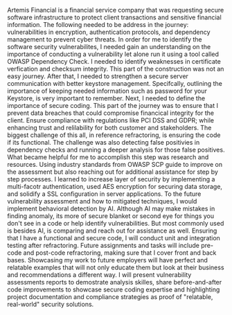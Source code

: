 Artemis Financial is a financial service company that was requesting secure software infrastructure to protect client transactions
and sensitive financial information. The following needed to be address in the journey: vulnerabilities in encryption, authentication
protocols, and dependency management to prevent cyber threats. 
In order for me to identify the software security vulnerabilites, I needed gain an understanding on the importance of conducting a vulnerability
let alone run it using a tool called OWASP Dependency Check. I needed to identify weaknesses in certificate verfication and checksum integrity. This part of the construction was not an easy journey. After that, I needed to strengthen a secure server communication with better keystore management. 
Specifcally, outlining the importance of keeping needed information such as password for your Keystore, is very important to remember. 
Next, I needed to define the importance of secure coding. This part of the journey was to ensure that I prevent data breaches that could compromise financical integrity for the client. Ensure compliance with regulations like PCI DSS and GDPR; while enhancing trust and relilability for both customer and stakeholders. 
The biggest challenge of this all, in reference refractoring, is ensuring the code if its functional. The challenge was also detecting false positivies in dependency checks and running a deeper analysis for those false positives. What became helpful for me to accomplish this step was research and resources. Using industry standards from OWASP SCP guide to improve on the assessment but also reaching out for additional assistance for step by step processes. I learned to increase layer of security by implementing a multi-facotr authentication, used AES encryption for securing data storage, and solidify a SSL configuration in server applications. 
To the future vulnerability assessment and how to mitigated techniques, I would implement behavioral detection by AI. Although AI may make mistakes in finding anomaly, its more of secure blanket or second eye for things you don't see in a code or help identify vulnerabilities. But most commonly used is besides AI, is comparing and reach out for assistance as well. Ensuring that I have a functional and secure code, I will conduct unit and integration testing after refractoring. Future assignments and tasks will include pre-code and post-code refractoring, making sure that I cover front and back bases.
Showcasing my work to future employers will have perfect and relatable examples that will not only educate them but look at their business and recommendations a different way. I will present vulnerability assessments reports to demostrate analysis skilles, share before-and-after code improvements to showcase secure coding expertise and highlighting project documentation and compliance strategies as proof of "relatable, real-world" security solutions. 
